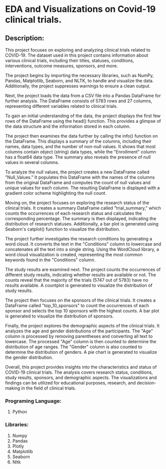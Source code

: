 # EDA and Visualizations on Covid-19 clinical trials.

## Description: 

This project focuses on exploring and analyzing clinical trials related to COVID-19. The dataset used in this project contains information about various clinical trials, including their titles, statuses, conditions, interventions, outcome measures, sponsors, and more.

The project begins by importing the necessary libraries, such as NumPy, Pandas, Matplotlib, Seaborn, and NLTK, to handle and visualize the data. Additionally, the project suppresses warnings to ensure a clean output.

Next, the project loads the data from a CSV file into a Pandas DataFrame for further analysis. The DataFrame consists of 5783 rows and 27 columns, representing different variables related to clinical trials.

To gain an initial understanding of the data, the project displays the first few rows of the DataFrame using the head() function. This provides a glimpse of the data structure and the information stored in each column.

The project then examines the data further by calling the info() function on the DataFrame. This displays a summary of the columns, including their names, data types, and the number of non-null values. It shows that most columns contain object (string) data types, while the "Enrollment" column has a float64 data type. The summary also reveals the presence of null values in several columns.

To analyze the null values, the project creates a new DataFrame called "Null_Values." It populates this DataFrame with the names of the columns from the original DataFrame and computes the count of null values and unique values for each column. The resulting DataFrame is displayed with a gradient color scheme highlighting the null count.

Moving on, the project focuses on exploring the research status of the clinical trials. It creates a summary DataFrame called "trial_summary," which counts the occurrences of each research status and calculates the corresponding percentage. The summary is then displayed, indicating the distribution of research statuses. Additionally, a bar plot is generated using Seaborn's catplot() function to visualize the distribution.

The project further investigates the research conditions by generating a word cloud. It converts the text in the "Conditions" column to lowercase and concatenates all the text into a single string. Using the WordCloud library, a word cloud visualization is created, representing the most common keywords found in the "Conditions" column.

The study results are examined next. The project counts the occurrences of different study results, indicating whether results are available or not. The counts reveal that the majority of the trials (5747 out of 5783) have no results available. A countplot is generated to visualize the distribution of study results.

The project then focuses on the sponsors of the clinical trials. It creates a DataFrame called "top_10_sponsors" to count the occurrences of each sponsor and selects the top 10 sponsors with the highest counts. A bar plot is generated to visualize the distribution of sponsors.

Finally, the project explores the demographic aspects of the clinical trials. It analyzes the age and gender distributions of the participants. The "Age" column is processed by removing parentheses and converting all text to lowercase. The processed "Age" column is then counted to determine the distribution of age ranges. The "Gender" column is also counted to determine the distribution of genders. A pie chart is generated to visualize the gender distribution.

Overall, this project provides insights into the characteristics and status of COVID-19 clinical trials. The analysis covers research status, conditions, study results, sponsors, and demographic aspects. The visualizations and findings can be utilized for educational purposes, research, and decision-making in the field of clinical trials.

### Programing Language: 
1. Python

### Libraries:
1. Numpy
2. Pandas
3. Plotly
4. Matplotlib
5. Seaborn
6. Nltk
